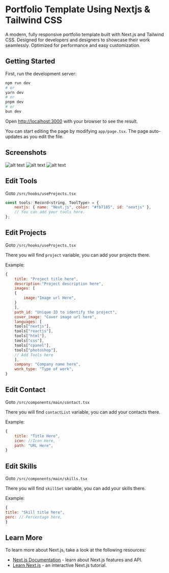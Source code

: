 # Portfolio Template Using Nextjs & Tailwind CSS
A modern, fully responsive portfolio template built with Next.js and Tailwind CSS. Designed for developers and designers to showcase their work seamlessly. Optimized for performance and easy customization. 

## Getting Started

First, run the development server:

```bash
npm run dev
# or
yarn dev
# or
pnpm dev
# or
bun dev
```

Open [http://localhost:3000](http://localhost:3000) with your browser to see the result.

You can start editing the page by modifying `app/page.tsx`. The page auto-updates as you edit the file.

## Screenshots

![alt text](https://file.febeeh.dev/images/projects/portfolio/portfolio1.png)
![alt text](https://file.febeeh.dev/images/projects/portfolio/portfolio2.png)
![alt text](https://file.febeeh.dev/images/projects/portfolio/portfolio4.png)

## Edit Tools

Goto `/src/hooks/useProjects.tsx`

```JavaScript
const tools: Record<string, ToolType> = {
    nextjs: { name: "Next.js", color: "#fb7185", id: "nextjs" },
    // You can add your tools here.
};
```

## Edit Projects

Goto `/src/hooks/useProjects.tsx`

There you will find `project` variable, you can add your projects there.

Example:

```JavaScript
{
    title: "Project title here",
    description:"Project description here",
    images: [
    {
        image:"Image url Here",
    }
    ],
    path_id: "Unique ID to identify the project",
    cover_image: "Cover image url here",
    languages: [
    tools["nextjs"],
    tools["reactjs"],
    tools["html"],
    tools["css"],
    tools["cpanel"],
    tools["photoshop"],
    // Add Tools here
    ],
    company: "Company name here",
    work_type: "Type of work",
}
```

## Edit Contact

Goto `/src/components/main/contact.tsx`

There you will find `contactList` variable, you can add your contacts there.

Example:

```JavaScript
{
    title: "Title Here",
    icon: //Icon Here,
    path: "URL Here",
}
```

## Edit Skills

Goto `/src/components/main/skills.tsx`

There you will find `skillSet` variable, you can add your skills there.

Example:

```JavaScript
{
title: "Skill title here",
perc: // Percentage here,
}
```

## Learn More

To learn more about Next.js, take a look at the following resources:

- [Next.js Documentation](https://nextjs.org/docs) - learn about Next.js features and API.
- [Learn Next.js](https://nextjs.org/learn) - an interactive Next.js tutorial.
